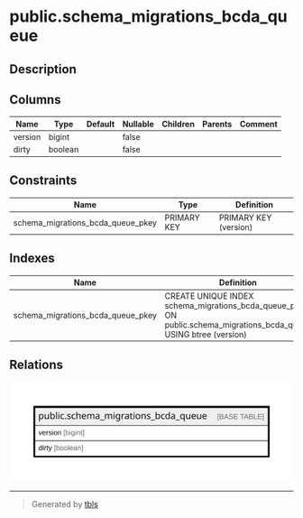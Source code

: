 # public.schema_migrations_bcda_queue

## Description

## Columns

| Name | Type | Default | Nullable | Children | Parents | Comment |
| ---- | ---- | ------- | -------- | -------- | ------- | ------- |
| version | bigint |  | false |  |  |  |
| dirty | boolean |  | false |  |  |  |

## Constraints

| Name | Type | Definition |
| ---- | ---- | ---------- |
| schema_migrations_bcda_queue_pkey | PRIMARY KEY | PRIMARY KEY (version) |

## Indexes

| Name | Definition |
| ---- | ---------- |
| schema_migrations_bcda_queue_pkey | CREATE UNIQUE INDEX schema_migrations_bcda_queue_pkey ON public.schema_migrations_bcda_queue USING btree (version) |

## Relations

![er](public.schema_migrations_bcda_queue.svg)

---

> Generated by [tbls](https://github.com/k1LoW/tbls)

